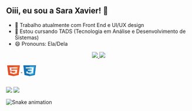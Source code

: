 ## Oiii, eu sou a Sara Xavier! 👋

- 🔭 Trabalho atualmente com Front End e UI/UX design
- 🌱 Estou cursando TADS (Tecnologia em Análise e Desenvolvimento de Sistemas)
- 😄 Pronouns: Ela/Dela

<div align="center">
  <a href="https://github.com/sara-xavier">
  <img height="180em" src="https://github-readme-stats.vercel.app/api?username=sara-xavier&show_icons=true&theme=tokyonight&include_all_commits=true&count_private=true"/>
  <img height="180em" src="https://github-readme-stats.vercel.app/api/top-langs/?username=sara-xavier&layout=compact&langs_count=7&theme=tokyonight"/>
</div>

<div style="display: inline_block"><br>
  <img align="center" alt="Rafa-HTML" height="30" width="40" src="https://raw.githubusercontent.com/devicons/devicon/master/icons/html5/html5-original.svg">
  <img align="center" alt="Rafa-CSS" height="30" width="40" src="https://raw.githubusercontent.com/devicons/devicon/master/icons/css3/css3-original.svg">
</div>

##
 
<div> 
  <a href="https://instagram.com/sara_xavierrr" target="_blank"><img src="https://img.shields.io/badge/-Instagram-%23E4405F?style=for-the-badge&logo=instagram&logoColor=white" target="_blank"></a>
  <a href = "mailto:saraaxavierrr@gmail.com"><img src="https://img.shields.io/badge/Gmail-D14836?style=for-the-badge&logo=gmail&logoColor=white" target="_blank"></a> 
 
</div>
  
  ![Snake animation](https://github.com/sara-xavier/sara-xavier/blob/output/github-contribution-grid-snake.svg)
